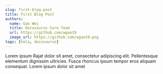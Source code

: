 ```yaml
---
slug: first-blog-post
title: First Blog Post
authors:
  name: Gao Wei
  title: Docusaurus Core Team
  url: https://github.com/wgao19
  image_url: https://github.com/wgao19.png
tags: [hola, docusaurus]
---
```


Lorem ipsum Rajat dolor sit amet, consectetur adipiscing elit. Pellentesque elementum dignissim ultricies. Fusce rhoncus ipsum tempor eros aliquam consequat. Lorem ipsum dolor sit amet
